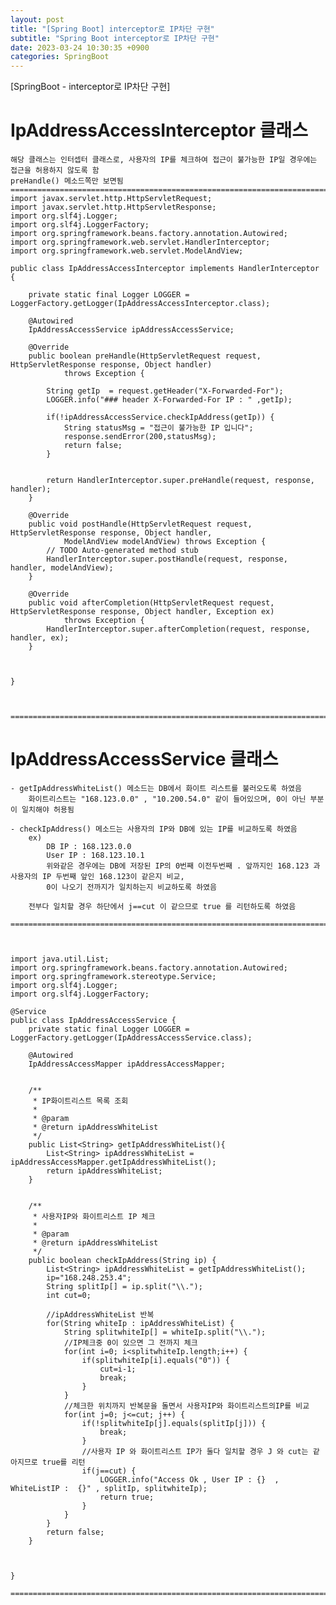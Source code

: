 ```yaml
---
layout: post
title: "[Spring Boot] interceptor로 IP차단 구현"
subtitle: "Spring Boot interceptor로 IP차단 구현"
date: 2023-03-24 10:30:35 +0900
categories: SpringBoot
---
```

[SpringBoot - interceptor로 IP차단 구현]	
	


# IpAddressAccessInterceptor 클래스
	해당 클래스는 인터셉터 클래스로, 사용자의 IP를 체크하여 접근이 불가능한 IP일 경우에는 접근을 허용하지 않도록 함
	preHandle() 메소드쪽만 보면됨
	==================================================================================================================================================
	import javax.servlet.http.HttpServletRequest;
	import javax.servlet.http.HttpServletResponse;
	import org.slf4j.Logger;
	import org.slf4j.LoggerFactory;
	import org.springframework.beans.factory.annotation.Autowired;
	import org.springframework.web.servlet.HandlerInterceptor;
	import org.springframework.web.servlet.ModelAndView;
	
	public class IpAddressAccessInterceptor implements HandlerInterceptor  {

		private static final Logger LOGGER = LoggerFactory.getLogger(IpAddressAccessInterceptor.class);
		
		@Autowired
		IpAddressAccessService ipAddressAccessService;

		@Override
		public boolean preHandle(HttpServletRequest request, HttpServletResponse response, Object handler)
				throws Exception {
			
			String getIp  = request.getHeader("X-Forwarded-For");
			LOGGER.info("### header X-Forwarded-For IP : " ,getIp);
			
			if(!ipAddressAccessService.checkIpAddress(getIp)) {
				String statusMsg = "접근이 불가능한 IP 입니다";
				response.sendError(200,statusMsg);
				return false;
			}
			
			
			return HandlerInterceptor.super.preHandle(request, response, handler);
		}

		@Override
		public void postHandle(HttpServletRequest request, HttpServletResponse response, Object handler,
				ModelAndView modelAndView) throws Exception {
			// TODO Auto-generated method stub
			HandlerInterceptor.super.postHandle(request, response, handler, modelAndView);
		}

		@Override
		public void afterCompletion(HttpServletRequest request, HttpServletResponse response, Object handler, Exception ex)
				throws Exception {
			HandlerInterceptor.super.afterCompletion(request, response, handler, ex);
		}
		

		
	}	
	
	
	
	==================================================================================================================================================
	
	
	
# IpAddressAccessService 클래스
		
	- getIpAddressWhiteList() 메소드는 DB에서 화이트 리스트를 불러오도록 하였음
		화이트리스트는 "168.123.0.0" , "10.200.54.0" 같이 들어있으며, 0이 아닌 부분이 일치해야 허용됨
	
	- checkIpAddress() 메소드는 사용자의 IP와 DB에 있는 IP를 비교하도록 하였음
		ex) 
			DB IP : 168.123.0.0
			User IP : 168.123.10.1
			위와같은 경우에는 DB에 저장된 IP의 0번째 이전두번째 . 앞까지인 168.123 과 사용자의 IP 두번째 앞인 168.123이 같은지 비교,
			0이 나오기 전까지가 일치하는지 비교하도록 하였음
			
		전부다 일치할 경우 하단에서 j==cut 이 같으므로 true 를 리턴하도록 하였음	
	
	==================================================================================================================================================	



	import java.util.List;
	import org.springframework.beans.factory.annotation.Autowired;
	import org.springframework.stereotype.Service;
	import org.slf4j.Logger;
	import org.slf4j.LoggerFactory;

	@Service
	public class IpAddressAccessService {
		private static final Logger LOGGER = LoggerFactory.getLogger(IpAddressAccessService.class);

		@Autowired
		IpAddressAccessMapper ipAddressAccessMapper;
		
		
		/**
		 * IP화이트리스트 목록 조회
		 * 
		 * @param
		 * @return ipAddressWhiteList
		 */
		public List<String> getIpAddressWhiteList(){
			List<String> ipAddressWhiteList =  ipAddressAccessMapper.getIpAddressWhiteList();
			return ipAddressWhiteList;
		}
		
		
		/**
		 * 사용자IP와 화이트리스트 IP 체크
		 * 
		 * @param
		 * @return ipAddressWhiteList
		 */
		public boolean checkIpAddress(String ip) {
			List<String> ipAddressWhiteList = getIpAddressWhiteList();
			ip="168.248.253.4";
			String splitIp[] = ip.split("\\."); 
			int cut=0;

			//ipAddressWhiteList 반복
			for(String whiteIp : ipAddressWhiteList) {
				String splitwhiteIp[] = whiteIp.split("\\.");
				//IP체크중 0이 있으면 그 전까지 체크
				for(int i=0; i<splitwhiteIp.length;i++) {
					if(splitwhiteIp[i].equals("0")) {
						cut=i-1;
						break;
					}
				}
				//체크한 위치까지 반복문을 돌면서 사용자IP와 화이트리스트의IP를 비교
				for(int j=0; j<=cut; j++) {
					if(!splitwhiteIp[j].equals(splitIp[j])) {
						break;
					}
					//사용자 IP 와 화이트리스트 IP가 둘다 일치할 경우 J 와 cut는 같아지므로 true를 리턴
					if(j==cut) {
						LOGGER.info("Access Ok , User IP : {}  , WhiteListIP :  {}" , splitIp, splitwhiteIp);
						return true;
					}
				}
			}
			return false;
		}
		
		

	}
	
	==================================================================================================================================================	
